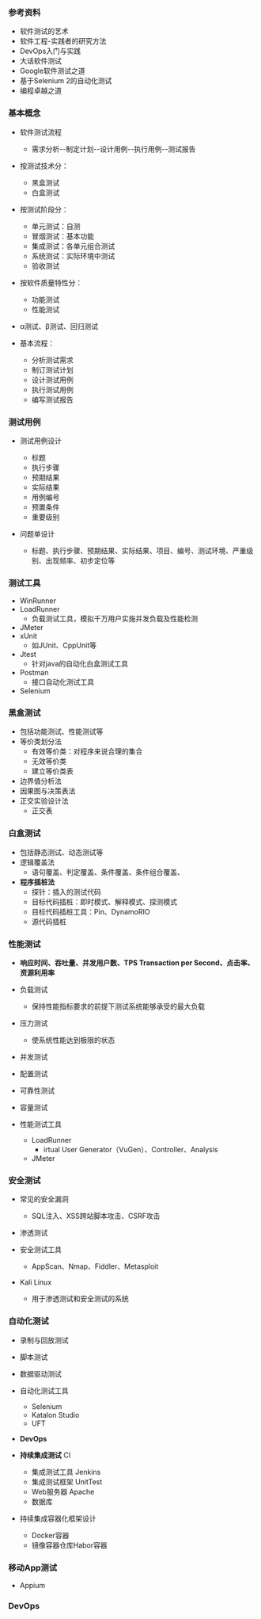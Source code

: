<!--
 * @Author: yao fanghao
 * @Date: 2023-07-25 10:07:15
 * @LastEditTime: 2023-09-07 11:35:06
 * @LastEditors: yao fanghao
-->

### 参考资料

* 软件测试的艺术
* 软件工程-实践者的研究方法
* DevOps入门与实践
* 大话软件测试
* Google软件测试之道
* 基于Selenium 2的自动化测试
* 编程卓越之道

### 基本概念

* 软件测试流程
  * 需求分析--制定计划--设计用例--执行用例--测试报告

* 按测试技术分：  
  * 黑盒测试
  * 白盒测试
  
* 按测试阶段分：
  * 单元测试：自测
  * 冒烟测试：基本功能
  * 集成测试：各单元组合测试
  * 系统测试：实际环境中测试
  * 验收测试

* 按软件质量特性分：
  * 功能测试
  * 性能测试
  
* α测试、β测试、回归测试

* 基本流程：
  * 分析测试需求
  * 制订测试计划
  * 设计测试用例
  * 执行测试用例
  * 编写测试报告

### 测试用例

* 测试用例设计
  * 标题
  * 执行步骤
  * 预期结果
  * 实际结果
  * 用例编号
  * 预置条件
  * 重要级别

* 问题单设计
  * 标题、执行步骤、预期结果、实际结果、项目、编号、测试环境、严重级别、出现频率、初步定位等

### 测试工具

* WinRunner
* LoadRunner
  * 负载测试工具，模拟千万用户实施并发负载及性能检测
* JMeter
* xUnit
  * 如JUnit、CppUnit等
* Jtest
  * 针对java的自动化白盒测试工具
* Postman
  * 接口自动化测试工具
* Selenium

### 黑盒测试

* 包括功能测试、性能测试等
* 等价类划分法
  * 有效等价类：对程序来说合理的集合
  * 无效等价类
  * 建立等价类表
* 边界值分析法
* 因果图与决策表法
* 正交实验设计法
  * 正交表

### 白盒测试

* 包括静态测试、动态测试等
* 逻辑覆盖法
  * 语句覆盖、判定覆盖、条件覆盖、条件组合覆盖、
* **程序插桩法**
  * 探针：插入的测试代码
  * 目标代码插桩：即时模式、解释模式、探测模式
  * 目标代码插桩工具：Pin、DynamoRIO
  * 源代码插桩

### 性能测试

* **响应时间、吞吐量、并发用户数、TPS Transaction per Second、点击率、资源利用率**
  
* 负载测试
  * 保持性能指标要求的前提下测试系统能够承受的最大负载
* 压力测试
  * 使系统性能达到极限的状态
* 并发测试
* 配置测试
* 可靠性测试
* 容量测试
  
* 性能测试工具
  * LoadRunner
    * irtual User Generator（VuGen）、Controller、Analysis
  * JMeter

### 安全测试

* 常见的安全漏洞
  * SQL注入、XSS跨站脚本攻击、CSRF攻击
  
* 渗透测试
* 安全测试工具
  * AppScan、Nmap、Fiddler、Metasploit
* Kali Linux
  * 用于渗透测试和安全测试的系统

### 自动化测试

* 录制与回放测试
* 脚本测试
* 数据驱动测试

* 自动化测试工具
  * Selenium
  * Katalon Studio
  * UFT

* **DevOps**

* **持续集成测试** CI
  * 集成测试工具 Jenkins
  * 集成测试框架 UnitTest
  * Web服务器 Apache
  * 数据库
  
* 持续集成容器化框架设计
  * Docker容器
  * 镜像容器仓库Habor容器

### 移动App测试

* Appium

### DevOps

